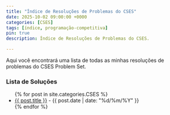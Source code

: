 ```yaml
---
title: "Índice de Resoluções de Problemas do CSES"
date: 2025-10-02 09:00:00 +0000
categories: [CSES]
tags: [índice, programação-competitiva]
pin: true
description: Índice de Resoluções de Problemas do CSES.

---
```


Aqui você encontrará uma lista de todas as minhas resoluções de problemas do CSES Problem Set. 

### Lista de Soluções

<ul>
  {% for post in site.categories.CSES %}
    <li>
      <a href="{{ post.url | relative_url }}">{{ post.title }}</a> - <span>{{ post.date | date: "%d/%m/%Y" }}</span>
    </li>
  {% endfor %}
</ul>